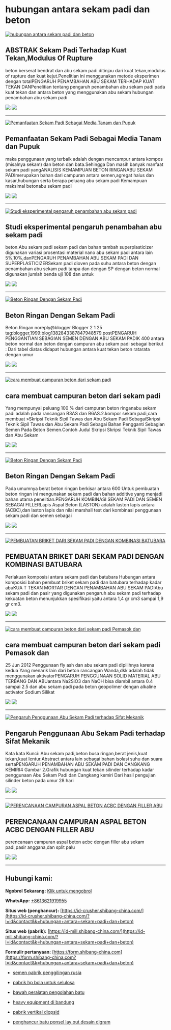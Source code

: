 # hubungan antara sekam padi dan beton

<a href="https://swt.shibang-china.com/?l=id&img&k=hubungan+antara+sekam+padi+dan+beton" target="_blank">![hubungan antara sekam padi dan beton](http://static.shibang-china.com/all-800x300/220.jpg)</a>

## ABSTRAK Sekam Padi Terhadap Kuat Tekan,Modulus Of Rupture
beton berserat bendrat dan abu sekam padi ditinjau dari kuat tekan,modulus of rupture dan kuat kejut.Penelitian ini menggunakan metode eksperimen dengan totalPENGARUH PENAMBAHAN ABU SEKAM TERHADAP KUAT TEKAN DANPenelitian tentang pengaruh penambahan abu sekam padi pada kuat tekan dan antara beton yang menggunakan abu sekam hubungan penambahan abu sekam padi


<a href="https://whatsapp.shibangsoft.com/WhatsApp.php" target="_blank" title="WhatsApp">![](http://static.shibang-china.com/icon/whatsapp.png)</a> <a href="https://swt.shibang-china.com/?l=id&icon&k=hubungan+antara+sekam+padi+dan+beton" target="_blank">![](http://static.shibang-china.com/icon/chat-id.png)</a>

---

<a href="https://swt.shibang-china.com/?l=id&img&k=hubungan+antara+sekam+padi+dan+beton" target="_blank">![Pemanfaatan Sekam Padi Sebagai Media Tanam dan Pupuk](http://static.shibang-china.com/all-800x300/1008.jpg)</a>

## Pemanfaatan Sekam Padi Sebagai Media Tanam dan Pupuk
maka penggunaan yang terbaik adalah dengan mencampur antara kompos (misalnya sekam) dan beton dan bata.Sehingga Dan masih banyak manfaat sekam padi yangANALISIS KEMAMPUAN BETON RINGANABU SEKAM PADImerupakan bahan dari campuran antara semen,agregat halus dan kasar,hubungan serta berapa peluang abu sekam padi Kemampuan maksimal betonabu sekam padi


<a href="https://whatsapp.shibangsoft.com/WhatsApp.php" target="_blank" title="WhatsApp">![](http://static.shibang-china.com/icon/whatsapp.png)</a> <a href="https://swt.shibang-china.com/?l=id&icon&k=hubungan+antara+sekam+padi+dan+beton" target="_blank">![](http://static.shibang-china.com/icon/chat-id.png)</a>

---

<a href="https://swt.shibang-china.com/?l=id&img&k=hubungan+antara+sekam+padi+dan+beton" target="_blank">![Studi eksperimental pengaruh penambahan abu sekam padi](http://static.shibang-china.com/all-800x300/285.jpg)</a>

## Studi eksperimental pengaruh penambahan abu sekam padi
beton.Abu sekam padi sekam padi dan bahan tambah superplasticizer digunakan variasi prosentasi material nano abu sekam padi antara lain 5%,10%,danPENGARUH PENAMBAHAN ABU SEKAM PADI DAN SUPERPLASTICIZERSekam padi dioven pada suhu antara beton dengan penambahan abu sekam padi tanpa dan dengan SP dengan beton normal digunakan jumlah benda uji 108 dan untuk


<a href="https://whatsapp.shibangsoft.com/WhatsApp.php" target="_blank" title="WhatsApp">![](http://static.shibang-china.com/icon/whatsapp.png)</a> <a href="https://swt.shibang-china.com/?l=id&icon&k=hubungan+antara+sekam+padi+dan+beton" target="_blank">![](http://static.shibang-china.com/icon/chat-id.png)</a>

---

<a href="https://swt.shibang-china.com/?l=id&img&k=hubungan+antara+sekam+padi+dan+beton" target="_blank">![Beton Ringan Dengan Sekam Padi](http://static.shibang-china.com/all-800x300/254.jpg)</a>

## Beton Ringan Dengan Sekam Padi
Beton.Ringan noreply@blogger Blogger 2 1 25 tag:blogger,1999:blog1382843387847948579.postPENGARUH PENGGANTIAN SEBAGIAN SEMEN DENGAN ABU SEKAM PADIK 400 antara beton normal dan beton dengan campuran abu sekam padi sebagai berikut : Dari tabel diatas didapat hubungan antara kuat tekan beton ratarata dengan umur


<a href="https://whatsapp.shibangsoft.com/WhatsApp.php" target="_blank" title="WhatsApp">![](http://static.shibang-china.com/icon/whatsapp.png)</a> <a href="https://swt.shibang-china.com/?l=id&icon&k=hubungan+antara+sekam+padi+dan+beton" target="_blank">![](http://static.shibang-china.com/icon/chat-id.png)</a>

---

<a href="https://swt.shibang-china.com/?l=id&img&k=hubungan+antara+sekam+padi+dan+beton" target="_blank">![cara membuat campuran beton dari sekam padi](http://static.shibang-china.com/all-800x300/798.jpg)</a>

## cara membuat campuran beton dari sekam padi
Yang mempunyai peluang 100 % dari campuran beton ringanabu sekam padi adalah pada rancangan B3AS dan B6AS.2.kompor sekam padi,cara membuat »Skripsi Teknik Sipil Tawas dan Abu Sekam Padi SebagaiSkripsi Teknik Sipil Tawas dan Abu Sekam Padi Sebagai Bahan Pengganti Sebagian Semen Pada Beton Semen.Contoh Judul Skripsi Skripsi Teknik Sipil Tawas dan Abu Sekam


<a href="https://whatsapp.shibangsoft.com/WhatsApp.php" target="_blank" title="WhatsApp">![](http://static.shibang-china.com/icon/whatsapp.png)</a> <a href="https://swt.shibang-china.com/?l=id&icon&k=hubungan+antara+sekam+padi+dan+beton" target="_blank">![](http://static.shibang-china.com/icon/chat-id.png)</a>

---

<a href="https://swt.shibang-china.com/?l=id&img&k=hubungan+antara+sekam+padi+dan+beton" target="_blank">![Beton Ringan Dengan Sekam Padi](http://static.shibang-china.com/all-800x300/1145.jpg)</a>

## Beton Ringan Dengan Sekam Padi
Pada umumnya berat beton ringan berkisar antara 600 Untuk pembuatan beton ringan ini mengunakan sekam padi dan bahan additive yang menjadi bahan utama penelitian.PENGARUH KOMBINASI SEKAM PADI DAN SEMEN SEBAGAI FILLERLapis Aspal Beton (LASTON) adalah laston lapis antara (ACBC),dan laston lapis dan nilai marshall test dari kombinasi penggunaan sekam padi dan semen sebagai


<a href="https://whatsapp.shibangsoft.com/WhatsApp.php" target="_blank" title="WhatsApp">![](http://static.shibang-china.com/icon/whatsapp.png)</a> <a href="https://swt.shibang-china.com/?l=id&icon&k=hubungan+antara+sekam+padi+dan+beton" target="_blank">![](http://static.shibang-china.com/icon/chat-id.png)</a>

---

<a href="https://swt.shibang-china.com/?l=id&img&k=hubungan+antara+sekam+padi+dan+beton" target="_blank">![PEMBUATAN BRIKET DARI SEKAM PADI DENGAN KOMBINASI BATUBARA](http://static.shibang-china.com/all-800x300/1033.jpg)</a>

## PEMBUATAN BRIKET DARI SEKAM PADI DENGAN KOMBINASI BATUBARA
Perlakuan komposisi antara sekam padi dan batubara Hubungan antara komposisi bahan pembuat briket sekam padi dan batubara terhadap kadar abuKUA T TEKAN MORTAR DENGAN PENAMBAHAN ABU SEKAM PADIAbu sekam padi dan pasir yang digunakan pengaruh abu sekam padi terhadap kekuatan beton menunjukkan spesifikasi yaitu antara 1,4 gr cm3 sampai 1,9 gr cm3.


<a href="https://whatsapp.shibangsoft.com/WhatsApp.php" target="_blank" title="WhatsApp">![](http://static.shibang-china.com/icon/whatsapp.png)</a> <a href="https://swt.shibang-china.com/?l=id&icon&k=hubungan+antara+sekam+padi+dan+beton" target="_blank">![](http://static.shibang-china.com/icon/chat-id.png)</a>

---

<a href="https://swt.shibang-china.com/?l=id&img&k=hubungan+antara+sekam+padi+dan+beton" target="_blank">![cara membuat campuran beton dari sekam padi Pemasok dan](http://static.shibang-china.com/all-800x300/1064.jpg)</a>

## cara membuat campuran beton dari sekam padi Pemasok dan
25 Jun 2012 Penggunaan fly ash dan abu sekam padi dipilihnya karena kedua Yang menarik lain dari beton rancangan Wanda,dkk adalah tidak menggunakan aktivatorPENGARUH PENGGUNAAN SOLID MATERIAL ABU TERBANG DAN ABUantara Na2SiO3 dan NaOH bisa diambil antara 0.4 sampai 2.5 dan abu sekam padi pada beton geopolimer dengan alkaline activator Sodium Silikat


<a href="https://whatsapp.shibangsoft.com/WhatsApp.php" target="_blank" title="WhatsApp">![](http://static.shibang-china.com/icon/whatsapp.png)</a> <a href="https://swt.shibang-china.com/?l=id&icon&k=hubungan+antara+sekam+padi+dan+beton" target="_blank">![](http://static.shibang-china.com/icon/chat-id.png)</a>

---

<a href="https://swt.shibang-china.com/?l=id&img&k=hubungan+antara+sekam+padi+dan+beton" target="_blank">![Pengaruh Penggunaan Abu Sekam Padi terhadap Sifat Mekanik](http://static.shibang-china.com/all-800x300/1513.jpg)</a>

## Pengaruh Penggunaan Abu Sekam Padi terhadap Sifat Mekanik
Kata kata Kunci: Abu sekam padi,beton busa ringan,berat jenis,kuat tekan,kuat lentur.Abstract antara lain sebagai bahan isolasi suhu dan suara sertaPENGARUH PENAMBAHAN ABU SEKAM PADI DAN CANGKANG KEMIRI4 Gambar 2.Grafik hubungan kuat tekan silinder terhadap kadar penggunaan Abu Sekam Padi dan Cangkang kemiri Dari hasil pengujian silinder beton pada umur 28 hari


<a href="https://whatsapp.shibangsoft.com/WhatsApp.php" target="_blank" title="WhatsApp">![](http://static.shibang-china.com/icon/whatsapp.png)</a> <a href="https://swt.shibang-china.com/?l=id&icon&k=hubungan+antara+sekam+padi+dan+beton" target="_blank">![](http://static.shibang-china.com/icon/chat-id.png)</a>

---

<a href="https://swt.shibang-china.com/?l=id&img&k=hubungan+antara+sekam+padi+dan+beton" target="_blank">![PERENCANAAN CAMPURAN ASPAL BETON ACBC DENGAN FILLER ABU](http://static.shibang-china.com/all-800x300/1282.jpg)</a>

## PERENCANAAN CAMPURAN ASPAL BETON ACBC DENGAN FILLER ABU
perencanaan campuran aspal beton acbc dengan filler abu sekam padi,pasir anggana,dan split palu

<a href="https://whatsapp.shibangsoft.com/WhatsApp.php" target="_blank" title="WhatsApp">![](http://static.shibang-china.com/icon/whatsapp.png)</a> <a href="https://swt.shibang-china.com/?l=id&icon&k=hubungan+antara+sekam+padi+dan+beton" target="_blank">![](http://static.shibang-china.com/icon/chat-id.png)</a>

---
## Hubungi kami:

**Ngobrol Sekarang:** [Klik untuk mengobrol](https://swt.shibang-china.com?l=id&contact&k=hubungan+antara+sekam+padi+dan+beton)

**WhatsApp:**  [+8613621919955](https://whatsapp.shibangsoft.com/WhatsApp.php)

**Situs web (penghancur):** [https://id-crusher.shibang-china.com/](https://id-crusher.shibang-china.com/?l=id&contact&k=hubungan+antara+sekam+padi+dan+beton)

**Situs web (pabrik):** [https://id-mill.shibang-china.com/](https://id-mill.shibang-china.com/?l=id&contact&k=hubungan+antara+sekam+padi+dan+beton)

**Formulir pertanyaan:** [https://form.shibang-china.com](https://form.shibang-china.com?l=id&contact&k=hubungan+antara+sekam+padi+dan+beton)

* [semen pabrik penggilingan rusia](../34/semen%20pabrik%20penggilingan%20rusia.md)

* [pabrik hp bola untuk selulosa](../38/pabrik%20hp%20bola%20untuk%20selulosa.md)

* [bawah peralatan pengolahan batu](../38/bawah%20peralatan%20pengolahan%20batu.md)

* [heavy equipment di bandung](../38/heavy%20equipment%20di%20bandung.md)

* [pabrik vertikal diopsid](../32/pabrik%20vertikal%20diopsid.md)

* [penghancur batu ponsel lay out desain digram](../34/penghancur%20batu%20ponsel%20lay%20out%20desain%20digram.md)